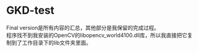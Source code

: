 # GKD-test
Final version是所有内容的汇总，其他部分是我保留的完成过程。\
程序找不到我安装的OpenCV的libopencv_world4100.dll库，所以我直接把它复制到了工作目录下的lib文件夹里面。
